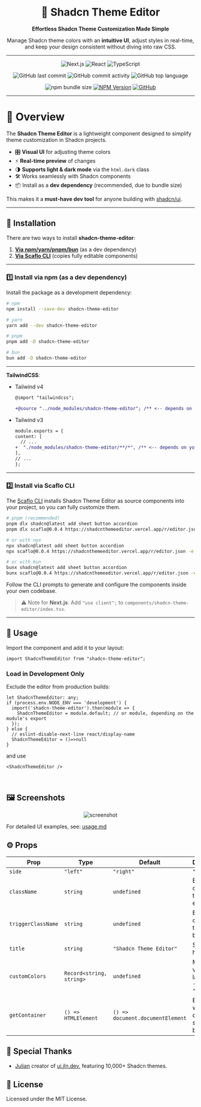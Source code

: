 <div align="center">

# 🎨 Shadcn Theme Editor

**Effortless Shadcn Theme Customization Made Simple**

Manage Shadcn theme colors with an **intuitive UI**, adjust styles in real-time, and keep your design consistent without diving into raw CSS.

---

![Next.js](https://img.shields.io/badge/Next.js-000000.svg?style&logo=Next.js&logoColor=white)
![React](https://img.shields.io/badge/React-61DAFB.svg?style&logo=React&logoColor=black)
![TypeScript](https://img.shields.io/badge/TypeScript-3178C6.svg?style&logo=TypeScript&logoColor=white)

![GitHub last commit](https://img.shields.io/github/last-commit/programming-with-ia/shadcn-theme-editor)
![GitHub commit activity](https://img.shields.io/github/commit-activity/m/programming-with-ia/shadcn-theme-editor)
![GitHub top language](https://img.shields.io/github/languages/top/programming-with-ia/shadcn-theme-editor)

![npm bundle size](https://badgen.net/bundlephobia/min/shadcn-theme-editor@latest)
[![NPM Version](https://img.shields.io/npm/v/shadcn-theme-editor?logo=npm)](https://www.npmjs.com/package/shadcn-theme-editor)
[![GitHub](https://img.shields.io/badge/shadcn_theme_editor-161b22?logo=github)](https://github.com/programming-with-ia/shadcn-theme-editor)

</div>

---

# 📍 Overview

The **Shadcn Theme Editor** is a lightweight component designed to simplify theme customization in Shadcn projects.

- 🎛 **Visual UI** for adjusting theme colors  
- ⚡ **Real-time preview** of changes  
- 🌗 **Supports light & dark mode** via the `html.dark` class
- 🛠 Works seamlessly with Shadcn components  
- 📦 Install as a **dev dependency** (recommended, due to bundle size)  

This makes it a **must-have dev tool** for anyone building with [shadcn/ui](https://ui.shadcn.com/).

---

## 🚀 Installation

There are two ways to install **shadcn-theme-editor**:

1. **[Via npm/yarn/pnpm/bun](#install-npm)** (as a dev dependency)  
2. **[Via Scaflo CLI](#install-scaflo-cli)** (copies fully editable components)  

---

<h3 id="install-npm">1️⃣ Install via npm (as a dev dependency)</h3>

Install the package as a development dependency:

```bash
# npm
npm install --save-dev shadcn-theme-editor

# yarn
yarn add --dev shadcn-theme-editor

# pnpm
pnpm add -D shadcn-theme-editor

# bun
bun add -D shadcn-theme-editor
```

---

**TailwindCSS**:
- Tailwind v4

  ```diff
  @import "tailwindcss";
  
  +@source "../node_modules/shadcn-theme-editor"; /** <-- depends on your project structure */
  ```

- Tailwind v3

  ```diff
  module.exports = {
  content: [
    // ...
  +  "./node_modules/shadcn-theme-editor/**/*", /** <-- depends on your project structure */
  ],
  // ...
  };

  ```

---

<h3 id="install-scaflo-cli">2️⃣ Install via Scaflo CLI</h3>

The [Scaflo CLI](https://github.com/programming-with-ia/scaflo) installs Shadcn Theme Editor as source components into your project, so you can fully customize them.

```bash
# pnpm (recommended)
pnpm dlx shadcn@latest add sheet button accordion
pnpm dlx scaflo@0.0.4 https://shadcnthemeeditor.vercel.app/r/editor.json -e %COMPONENTS%/shadcn-theme-editor

# or with npx
npx shadcn@latest add sheet button accordion
npx scaflo@0.0.4 https://shadcnthemeeditor.vercel.app/r/editor.json -e %COMPONENTS%/shadcn-theme-editor

# or with bun
bunx shadcn@latest add sheet button accordion
bunx scaflo@0.0.4 https://shadcnthemeeditor.vercel.app/r/editor.json -e %COMPONENTS%/shadcn-theme-editor
```

Follow the CLI prompts to generate and configure the components inside your own codebase.

> ⚠️ Note for **Next.js**: Add `"use client";` to `components/shadcn-theme-editor/index.tsx`.

---

## 📖 Usage

Import the component and add it to your layout:

<!-- 
> **Tip**  
> It is preferable to use this component within the `ThemeProvider`, as follows:
`import { ThemeProvider } from 'next-themes';` -->

```tsx
import ShadcnThemeEditor from "shadcn-theme-editor";
```

### Load in Development Only
Exclude the editor from production builds:

```tsx
let ShadcnThemeEditor: any;
if (process.env.NODE_ENV === 'development') {
  import('shadcn-theme-editor').then(module => {
    ShadcnThemeEditor = module.default; // or module, depending on the module's export
  });
} else {
  // eslint-disable-next-line react/display-name
  ShadcnThemeEditor = ()=>null
}
```

and use

```tsx
<ShadcnThemeEditor />
```

</br>

## 🖼️ Screenshots

<p align="center">
  <img align="center" src="https://raw.githubusercontent.com/programming-with-ia/shadcn-theme-editor/master/screenshots/shadcn-theme-editor.png" alt="screenshot">
</p>

For detailed UI examples, see: [usage.md](./usage.md)

## ⚙️ Props

| Prop               | Type                     | Default                          | Description                                             |
| ------------------ | ------------------------ | -------------------------------- | ------------------------------------------------------- |
| `side`             | `"left"` | `"right"`     | `"left"`                         | Position of the editor sidebar.                         |
| `className`        | `string`                 | `undefined`                      | Extra CSS classes for the root element.                 |
| `triggerClassName` | `string`                 | `undefined`                      | Extra CSS classes for the trigger button.               |
| `title`            | `string`                 | `"Shadcn Theme Editor"`          | Sidebar header text.                                    |
| `customColors`     | `Record<string, string>` | `undefined`                      | Map of CSS vars → labels (e.g. `--primary: "Primary"`). |
| `getContainer`     | `() => HTMLElement`      | `() => document.documentElement` | Element where dynamic styles will be injected.          |

## 🙌 Special Thanks

- [Julian](https://github.com/jln13x) creator of [ui.jln.dev](https://ui.jln.dev/), featuring 10,000+ Shadcn themes.

## 📄 License

Licensed under the MIT License.
